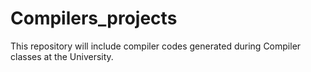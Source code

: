 # Compilers_projects
This repository will include compiler codes generated during Compiler classes at the University.
